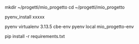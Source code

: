 mkdir ~/progetti/mio_progetto
cd ~/progetti/mio_progetto

pyenv_install xxxxx


pyenv virtualenv 3.13.5 cbe-env
pyenv local mio_progetto-env



pip install -r requirements.txt